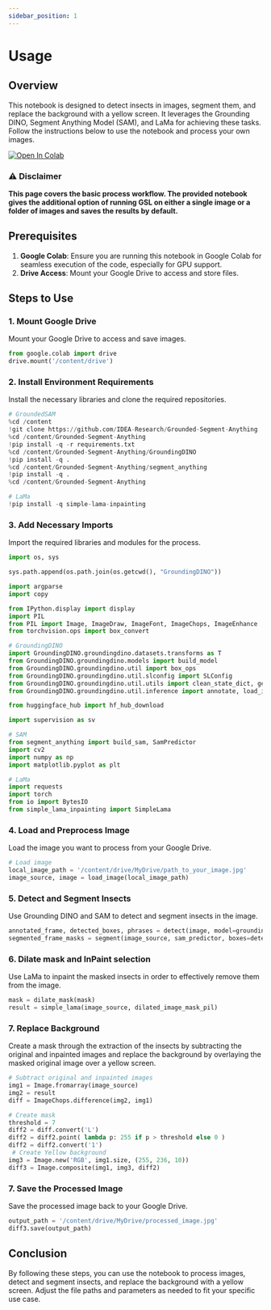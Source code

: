 ```yaml
---
sidebar_position: 1
---
```

# Usage

## Overview
This notebook is designed to detect insects in images, segment them, and replace the background with a yellow screen. It leverages the Grounding DINO, Segment Anything Model (SAM), and LaMa for achieving these tasks. Follow the instructions below to use the notebook and process your own images.

<a href="https://colab.research.google.com/drive/1Jo2wTp4dDEPa-8GOz91bJoJBdkyLhH2J?usp=share_link" target="_blank">
  <img src="https://colab.research.google.com/assets/colab-badge.svg" alt="Open In Colab"/>
</a>

### ⚠️ Disclaimer

**This page covers the basic process workflow. The provided notebook gives the additional option of running GSL on either a single image or a folder of images and saves the results by default.**


## Prerequisites
1. **Google Colab**: Ensure you are running this notebook in Google Colab for seamless execution of the code, especially for GPU support.
2. **Drive Access**: Mount your Google Drive to access and store files.

## Steps to Use

### 1. Mount Google Drive
Mount your Google Drive to access and save images.

```python
from google.colab import drive
drive.mount('/content/drive')
```

### 2. Install Environment Requirements
Install the necessary libraries and clone the required repositories.

```python
# GroundedSAM
%cd /content
!git clone https://github.com/IDEA-Research/Grounded-Segment-Anything
%cd /content/Grounded-Segment-Anything
!pip install -q -r requirements.txt
%cd /content/Grounded-Segment-Anything/GroundingDINO
!pip install -q .
%cd /content/Grounded-Segment-Anything/segment_anything
!pip install -q .
%cd /content/Grounded-Segment-Anything

# LaMa
!pip install -q simple-lama-inpainting
```

### 3. Add Necessary Imports
Import the required libraries and modules for the process.

```python
import os, sys

sys.path.append(os.path.join(os.getcwd(), "GroundingDINO"))

import argparse
import copy

from IPython.display import display
import PIL
from PIL import Image, ImageDraw, ImageFont, ImageChops, ImageEnhance
from torchvision.ops import box_convert

# GroundingDINO
import GroundingDINO.groundingdino.datasets.transforms as T
from GroundingDINO.groundingdino.models import build_model
from GroundingDINO.groundingdino.util import box_ops
from GroundingDINO.groundingdino.util.slconfig import SLConfig
from GroundingDINO.groundingdino.util.utils import clean_state_dict, get_phrases_from_posmap
from GroundingDINO.groundingdino.util.inference import annotate, load_image, predict

from huggingface_hub import hf_hub_download

import supervision as sv

# SAM
from segment_anything import build_sam, SamPredictor
import cv2
import numpy as np
import matplotlib.pyplot as plt

# LaMa
import requests
import torch
from io import BytesIO
from simple_lama_inpainting import SimpleLama
```

### 4. Load and Preprocess Image
Load the image you want to process from your Google Drive.

```python
# Load image
local_image_path = '/content/drive/MyDrive/path_to_your_image.jpg'
image_source, image = load_image(local_image_path)
```

### 5. Detect and Segment Insects
Use Grounding DINO and SAM to detect and segment insects in the image.

```python
annotated_frame, detected_boxes, phrases = detect(image, model=groundingdino_model)
segmented_frame_masks = segment(image_source, sam_predictor, boxes=detected_boxes[indices])
```

### 6. Dilate mask and InPaint selection
Use LaMa to inpaint the masked insects in order to effectively remove them from the image.

```python
mask = dilate_mask(mask)
result = simple_lama(image_source, dilated_image_mask_pil)
```

### 7. Replace Background
Create a mask through the extraction of the insects by subtracting the original and inpainted images and replace the background by overlaying the masked original image over a yellow screen.

```python
# Subtract original and inpainted images
img1 = Image.fromarray(image_source)
img2 = result
diff = ImageChops.difference(img2, img1)

# Create mask
threshold = 7
diff2 = diff.convert('L')
diff2 = diff2.point( lambda p: 255 if p > threshold else 0 )
diff2 = diff2.convert('1')
 # Create Yellow background
img3 = Image.new('RGB', img1.size, (255, 236, 10))
diff3 = Image.composite(img1, img3, diff2)
```

### 7. Save the Processed Image
Save the processed image back to your Google Drive.

```python
output_path = '/content/drive/MyDrive/processed_image.jpg'
diff3.save(output_path)
```

## Conclusion
By following these steps, you can use the notebook to process images, detect and segment insects, and replace the background with a yellow screen. Adjust the file paths and parameters as needed to fit your specific use case.
